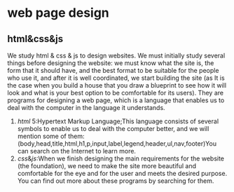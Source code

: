# web page design
## html&css&js
We study html & css & js to design websites. We must initially study several things before designing the website: we must know what the site is, the form that it should have, and the best format to be suitable for the people who use it, and after it is well coordinated, we start building the site (as It is the case when you build a house that you draw a blueprint to see how it will look and what is your best option to be comfortable for its users).
They are programs for designing a web page, which is a language that enables us to deal with the computer in the language it understands.  
1. *html* 5:Hypertext Markup Language;This language consists of several symbols to enable us to deal with the computer better, and we will mention some of them:(body,head,title,html,h1,p,input,label,legend,header,ul,nav,footer)You can search on the Internet to learn more.  
2. *css*&*js*:When we finish designing the main requirements for the website (the foundation), we need to make the site more beautiful and comfortable for the eye and for the user and meets the desired purpose.
You can find out more about these programs by searching for them.

